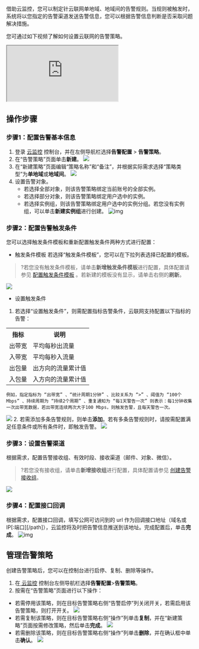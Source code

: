 借助云监控，您可以制定针云联网单地域、地域间的告警规则。当规则被触发时，系统将以您指定的告警渠道发送告警信息，您可以根据告警信息判断是否采取问题解决措施。

您可通过如下视频了解如何设置云联网的告警策略。
<div class="doc-video-mod"><iframe src="https://cloud.tencent.com/edu/learning/quick-play/2685-52056?source=gw.doc.media&withPoster=1&notip=1"></iframe></div>

## 操作步骤

### 步骤1：配置告警基本信息
1. 登录 [云监控](https://console.cloud.tencent.com/monitor/overview) 控制台，并在左侧导航栏选择**告警配置** > **告警策略**。
2. 在“告警策略”页面单击**新建**。
![](https://qcloudimg.tencent-cloud.cn/raw/0d18b688dd9b9292c60a6b4e8f5e8ba8.png)
3. 在“新建策略”页面编辑“策略名称”和“备注”，并根据实际需求选择“策略类型”为**单地域**或**地域间**。
   ![](https://main.qcloudimg.com/raw/f4f69656a30fae72f4ef4480ef9ed1a3.png)
4. 设置告警对象。
   - 若选择全部对象，则该告警策略绑定当前账号的全部实例。
   - 若选择部分对象，则该告警策略绑定用户选中的实例。
   - 若选择实例组，则该告警策略绑定用户选中的实例分组。若您没有实例组，可以单击**新建实例组**进行创建。
    ![img](https://main.qcloudimg.com/raw/052d0104ed2b69591db61bafa99aa603.png)

### 步骤2：配置告警触发条件
您可以选择触发条件模板和重新配置触发条件两种方式进行配置：
 - 触发条件模板
 若选择“触发条件模板”，您可以在下拉列表选择已配置的模板。
> ?若您没有触发条件模板，请单击**新增触发条件模板**进行配置，具体配置请参见 [配置触发条件模板](https://cloud.tencent.com/document/product/248/18474) 。若新建的模板没有显示，请单击右侧的**刷新**。
> 
 ![](https://main.qcloudimg.com/raw/a21308bd30035996c7b7531a4fe645f2.png)
 - 设置触发条件
  1. 若选择“设置触发条件”，则需配置指标告警条件，云联网支持配置以下指标的告警：
  <table>
  <tr>
  <th>指标</th>
  <th>说明</th>
  <tr>	
  <tr>
  <td>出带宽</td>
  <td>平均每秒出流量</td>
  </tr>	
  <tr>
  <td>入带宽</td>
  <td>平均每秒入流量</td>
  </tr>	
  <tr>
  <td>出包量</td>
  <td>出方向的流量累计值</td>
  </tr>	
  <tr>
  <td>入包量</td>
  <td>入方向的流量累计值</td>
  </tr>	
  </table>

    例如，指定指标为 “出带宽” 、“统计周期1分钟” 、比较关系为 “>” 、阈值为 “100个 Mbps” 、持续周期为 “持续2个周期” 、重复通知为 “每1天警告一次” 则表示：每1分钟收集一次出带宽数据，若出带宽连续两次大于100 Mbps，则触发告警，且每天警告一次。 
![](https://main.qcloudimg.com/raw/e1bdd14ee0be2b56b67cb80659fcebe8.png)
  2. 若需添加多条告警规则，则单击**添加**。若有多条告警规则时，请按需配置满足任意条件或所有条件时，即触发告警。
   ![](https://main.qcloudimg.com/raw/3c81821535215ec830f0a5e8fb5910a1.png)

### 步骤3：设置告警渠道
根据需求，配置告警接收组、有效时段、接收渠道（邮件、对象、微信）。
> ?若您没有接收组，请单击**新增接收组**进行配置，具体配置请参见 [创建告警接收组](https://cloud.tencent.com/document/product/248/6217)。
> 
![](https://main.qcloudimg.com/raw/e3fdd5f72be70062902a685cbc61f322.png)

### 步骤4：配置接口回调
根据需求，配置接口回调，填写公网可访问到的 url 作为回调接口地址（域名或 IP[:端口][/path]），云监控将及时把告警信息推送到该地址。完成配置后，单击**完成**。
![img](https://main.qcloudimg.com/raw/220a802d27d1fecaf563bed8d39ac487.png)

## 管理告警策略
创建告警策略后，您可以在控制台进行启停、复制、删除等操作。
1. 在[ 云监控](https://console.cloud.tencent.com/monitor/overview) 控制台左侧导航栏选择**告警配置**>**告警策略**。
2. 按需在“告警策略”页面进行以下操作：
 - 若需停用该策略，则在目标告警策略右侧“告警启停”列关闭开关，若需启用该告警策略，则打开开关。
  ![](https://main.qcloudimg.com/raw/d3d1c6f0cb271a1cfe4f3b0ec85ddbd0.png)
 - 若需复制该策略，则在目标告警策略右侧“操作”列单击**复制**，并在“新建策略”页面按需修改策略，然后单击**完成**。
  ![](https://main.qcloudimg.com/raw/70ab6d48fb047b5fb867aef5accf54c6.png)
 - 若需删除该策略，则在目标告警策略右侧“操作”列单击**删除**，并在确认框中单击**确认**。
  ![](https://main.qcloudimg.com/raw/4ca5757015f1fa8440feefbc99426c15.png)
